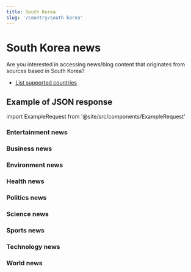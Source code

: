 ```yaml
---
title: South Korea
slug: '/country/south korea'
---
```


# South Korea news

Are you interested in accessing news/blog content that originates from sources based in South Korea?

- [List supported countries](/get-articles/countries)

## Example of JSON response

import ExampleRequest from '@site/src/components/ExampleRequest'

### Entertainment news
<ExampleRequest url="https://apitube.io/v1/news/articles?limit=2&category=news/Arts_and_Entertainment&language=kr"></ExampleRequest>

### Business news
<ExampleRequest url="https://apitube.io/v1/news/articles?limit=2&category=news/Business&language=kr"></ExampleRequest>

### Environment news
<ExampleRequest url="https://apitube.io/v1/news/articles?limit=2&category=news/Environment&language=kr"></ExampleRequest>

### Health news
<ExampleRequest url="https://apitube.io/v1/news/articles?limit=2&category=news/Health&language=kr"></ExampleRequest>

### Politics news
<ExampleRequest url="https://apitube.io/v1/news/articles?limit=2&category=news/Politics&language=kr"></ExampleRequest>

### Science news
<ExampleRequest url="https://apitube.io/v1/news/articles?limit=2&category=news/Science&language=kr"></ExampleRequest>

### Sports news
<ExampleRequest url="https://apitube.io/v1/news/articles?limit=2&category=news/Sports&language=kr"></ExampleRequest>

### Technology news
<ExampleRequest url="https://apitube.io/v1/news/articles?limit=2&category=news/Technology&language=kr"></ExampleRequest>

### World news
<ExampleRequest url="https://apitube.io/v1/news/articles?limit=2&category=news/World&language=kr"></ExampleRequest>
